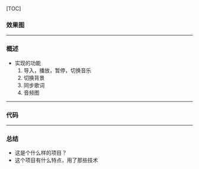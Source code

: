 [TOC]

### 效果图

***

### 概述

- 实现的功能
    1. 导入，播放，暂停，切换音乐
    2. 切换背景
    3. 同步歌词
    4. 音频图

***

### 代码

***

### 总结

- 这是个什么样的项目？
- 这个项目有什么特点，用了那些技术
